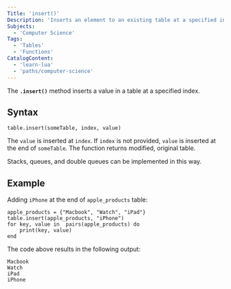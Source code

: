 ```yaml
---
Title: 'insert()'
Description: 'Inserts an element to an existing table at a specified index.'
Subjects:
  - 'Computer Science'
Tags:
  - 'Tables'
  - 'Functions'
CatalogContent:
  - 'learn-lua'
  - 'paths/computer-science'
---
```


The **`.insert()`** method inserts a value in a table at a specified index.

## Syntax

```pseudo
table.insert(someTable, index, value)
```

The `value` is inserted at `index`. If `index` is not provided, `value` is inserted at the end of `someTable`. The function returns modified, original table. 

Stacks, queues, and double queues can be implemented in this way.

## Example

Adding `iPhone` at the end of `apple_products` table:

```shell
apple_products = {"Macbook", "Watch", "iPad"}
table.insert(apple_products, "iPhone")
for key, value in  pairs(apple_products) do
	print(key, value)
end
```

The code above results in the following output:

```
Macbook
Watch
iPad
iPhone
```

